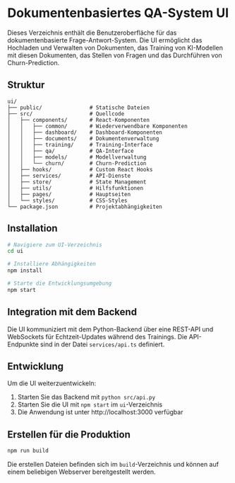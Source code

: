 # Dokumentenbasiertes QA-System UI

Dieses Verzeichnis enthält die Benutzeroberfläche für das dokumentenbasierte Frage-Antwort-System. Die UI ermöglicht das Hochladen und Verwalten von Dokumenten, das Training von KI-Modellen mit diesen Dokumenten, das Stellen von Fragen und das Durchführen von Churn-Prediction.

## Struktur

```
ui/
├── public/               # Statische Dateien
├── src/                  # Quellcode
│   ├── components/       # React-Komponenten
│   │   ├── common/       # Wiederverwendbare Komponenten
│   │   ├── dashboard/    # Dashboard-Komponenten
│   │   ├── documents/    # Dokumentenverwaltung
│   │   ├── training/     # Training-Interface
│   │   ├── qa/           # QA-Interface
│   │   ├── models/       # Modellverwaltung
│   │   └── churn/        # Churn-Prediction
│   ├── hooks/            # Custom React Hooks
│   ├── services/         # API-Dienste
│   ├── store/            # State Management
│   ├── utils/            # Hilfsfunktionen
│   ├── pages/            # Hauptseiten
│   └── styles/           # CSS-Styles
└── package.json          # Projektabhängigkeiten
```

## Installation

```bash
# Navigiere zum UI-Verzeichnis
cd ui

# Installiere Abhängigkeiten
npm install

# Starte die Entwicklungsumgebung
npm start
```

## Integration mit dem Backend

Die UI kommuniziert mit dem Python-Backend über eine REST-API und WebSockets für Echtzeit-Updates während des Trainings. Die API-Endpunkte sind in der Datei `services/api.ts` definiert.

## Entwicklung

Um die UI weiterzuentwickeln:

1. Starten Sie das Backend mit `python src/api.py`
2. Starten Sie die UI mit `npm start` im `ui`-Verzeichnis
3. Die Anwendung ist unter http://localhost:3000 verfügbar

## Erstellen für die Produktion

```bash
npm run build
```

Die erstellen Dateien befinden sich im `build`-Verzeichnis und können auf einem beliebigen Webserver bereitgestellt werden.
